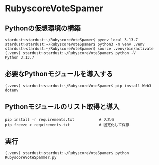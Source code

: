 # RubyscoreVoteSpamer

## Pythonの仮想環境の構築

```
stardust✨stardust:~/RubyscoreVoteSpamer$ pyenv local 3.13.7
stardust✨stardust:~/RubyscoreVoteSpamer$ python3 -m venv .venv
stardust✨stardust:~/RubyscoreVoteSpamer$ source .venv/bin/activate
(.venv) stardust✨stardust:~/RubyscoreVoteSpamer$ python -V
Python 3.13.7
```

## 必要なPythonモジュールを導入する

```
(.venv) stardust✨stardust:~/RubyscoreVoteSpamer$ pip install Web3 dotenv
```

## Pythonモジュールのリスト取得と導入

```
pip install -r requirements.txt           # 入れる
pip freeze > requirements.txt             # 固定化して保存
```

## 実行

```
(.venv) stardust✨stardust:~/RubyscoreVoteSpamer$ python RubyscoreVoteSpammer.py 
```


